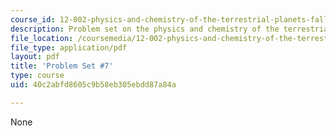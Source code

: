 ```yaml
---
course_id: 12-002-physics-and-chemistry-of-the-terrestrial-planets-fall-2008
description: Problem set on the physics and chemistry of the terrestrial planets.
file_location: /coursemedia/12-002-physics-and-chemistry-of-the-terrestrial-planets-fall-2008/40c2abfd8605c9b58eb305ebdd87a84a_MIT12_002f08_ps07.pdf
file_type: application/pdf
layout: pdf
title: 'Problem Set #7'
type: course
uid: 40c2abfd8605c9b58eb305ebdd87a84a

---
```

None